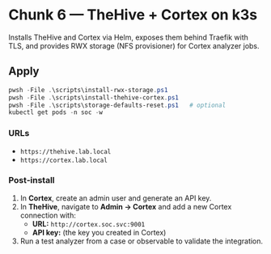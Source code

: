 # Chunk 6 — TheHive + Cortex on k3s

Installs TheHive and Cortex via Helm, exposes them behind Traefik with TLS,
and provides RWX storage (NFS provisioner) for Cortex analyzer jobs.

## Apply
```powershell
pwsh -File .\scripts\install-rwx-storage.ps1
pwsh -File .\scripts\install-thehive-cortex.ps1
pwsh -File .\scripts\storage-defaults-reset.ps1   # optional
kubectl get pods -n soc -w
```

### URLs

- `https://thehive.lab.local`
- `https://cortex.lab.local`

### Post‑install

1. In **Cortex**, create an admin user and generate an API key.
2. In **TheHive**, navigate to **Admin → Cortex** and add a new Cortex connection with:
   - **URL:** `http://cortex.soc.svc:9001`
   - **API key:** (the key you created in Cortex)
3. Run a test analyzer from a case or observable to validate the integration.
